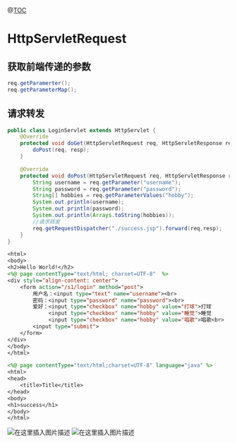﻿@[TOC](目录)

# HttpServletRequest
## 获取前端传递的参数

```java
req.getParamerter();
req.getParameterMap();
```

## 请求转发

```java
public class LoginServlet extends HttpServlet {
    @Override
    protected void doGet(HttpServletRequest req, HttpServletResponse resp) throws ServletException, IOException {
        doPost(req, resp);
    }

    @Override
    protected void doPost(HttpServletRequest req, HttpServletResponse resp) throws ServletException, IOException {
        String username = req.getParameter("username");
        String password = req.getParameter("password");
        String[] hobbies = req.getParameterValues("hobby");
        System.out.println(username);
        System.out.println(password);
        System.out.println(Arrays.toString(hobbies));
        //请求转发
        req.getRequestDispatcher("./success.jsp").forward(req,resp);
    }
}
```

```jsp
<html>
<body>
<h2>Hello World!</h2>
<%@ page contentType="text/html; charset=UTF-8"  %>
<div style="align-content: center">
    <form action="/s1/login" method="post">
        用户名：<input type="text" name="username"><br>
        密码：<input type="password" name="password"><br>
        爱好：<input type="checkbox" name="hobby" value="打球">打球
             <input type="checkbox" name="hobby" value="睡觉">睡觉
             <input type="checkbox" name="hobby" value="唱歌">唱歌<br>
        <input type="submit">
    </form>
</div>
</body>
</html>
```

```jsp
<%@ page contentType="text/html;charset=UTF-8" language="java" %>
<html>
<head>
    <title>Title</title>
</head>
<body>
<h1>success</h1>
</body>
</html>
```
![在这里插入图片描述](https://img-blog.csdnimg.cn/dd96a564c7b745189810da6060fe693a.png?x-oss-process=image/watermark,type_ZHJvaWRzYW5zZmFsbGJhY2s,shadow_50,text_Q1NETiBAcHVyaXR5LWdvb2Q=,size_13,color_FFFFFF,t_70,g_se,x_16)
![在这里插入图片描述](https://img-blog.csdnimg.cn/4fd702faa2b14eefac4408c77a154489.png)

